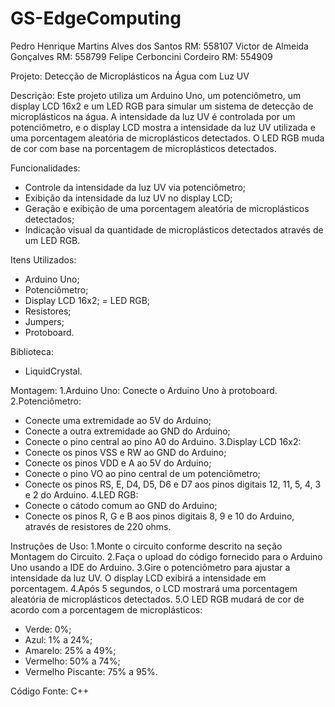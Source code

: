 # GS-EdgeComputing

Pedro Henrique Martins Alves dos Santos RM: 558107
Victor de Almeida Gonçalves RM: 558799
Felipe Cerboncini Cordeiro RM: 554909

Projeto: Detecção de Microplásticos na Água com Luz UV

Descrição:
Este projeto utiliza um Arduino Uno, um potenciômetro, um display LCD 16x2 e um LED RGB para simular um sistema de detecção de microplásticos na água. A intensidade
da luz UV é controlada por um potenciômetro, e o display LCD mostra a intensidade da luz UV utilizada e uma porcentagem aleatória de microplásticos detectados. O 
LED RGB muda de cor com base na porcentagem de microplásticos detectados.

Funcionalidades:
- Controle da intensidade da luz UV via potenciômetro;
- Exibição da intensidade da luz UV no display LCD;
- Geração e exibição de uma porcentagem aleatória de microplásticos detectados;
- Indicação visual da quantidade de microplásticos detectados através de um LED RGB.

Itens Utilizados:
- Arduino Uno;
- Potenciômetro;
- Display LCD 16x2;
= LED RGB;
- Resistores;
- Jumpers;
- Protoboard.

Biblioteca: 
- LiquidCrystal.

Montagem:
1.Arduino Uno: Conecte o Arduino Uno à protoboard.
2.Potenciômetro:
- Conecte uma extremidade ao 5V do Arduino;
- Conecte a outra extremidade ao GND do Arduino;
- Conecte o pino central ao pino A0 do Arduino.
3.Display LCD 16x2:
- Conecte os pinos VSS e RW ao GND do Arduino;
- Conecte os pinos VDD e A ao 5V do Arduino;
- Conecte o pino VO ao pino central de um potenciômetro;
- Conecte os pinos RS, E, D4, D5, D6 e D7 aos pinos digitais 12, 11, 5, 4, 3 e 2 do Arduino.
4.LED RGB:
- Conecte o cátodo comum ao GND do Arduino;
- Conecte os pinos R, G e B aos pinos digitais 8, 9 e 10 do Arduino, através de resistores de 220 ohms.

Instruções de Uso:
1.Monte o circuito conforme descrito na seção Montagem do Circuito.
2.Faça o upload do código fornecido para o Arduino Uno usando a IDE do Arduino.
3.Gire o potenciômetro para ajustar a intensidade da luz UV. O display LCD exibirá a intensidade em porcentagem.
4.Após 5 segundos, o LCD mostrará uma porcentagem aleatória de microplásticos detectados.
5.O LED RGB mudará de cor de acordo com a porcentagem de microplásticos:
- Verde: 0%;
- Azul: 1% a 24%;
- Amarelo: 25% a 49%;
- Vermelho: 50% a 74%;
- Vermelho Piscante: 75% a 95%.

Código Fonte: C++ 
